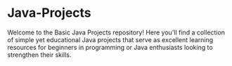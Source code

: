 # Java-Projects
Welcome to the Basic Java Projects repository! Here you'll find a collection of simple yet educational Java projects that serve as excellent learning resources for beginners in programming or Java enthusiasts looking to strengthen their skills.
